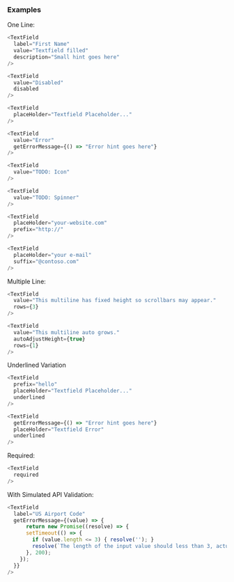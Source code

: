### Examples

One Line:
```js
<TextField
  label="First Name"
  value="Textfield filled"
  description="Small hint goes here"
/>
```

```js
<TextField
  value="Disabled"
  disabled
/>
```

```js
<TextField
  placeHolder="Textfield Placeholder..."
/>
```

```js
<TextField
  value="Error"
  getErrorMessage={() => "Error hint goes here"}
/>
```

```js
<TextField
  value="TODO: Icon"
/>
```

```js
<TextField
  value="TODO: Spinner"
/>
```

```js
<TextField
  placeHolder="your-website.com"
  prefix="http://"
/>
```

```js
<TextField
  placeHolder="your e-mail"
  suffix="@contoso.com"
/>
```

Multiple Line:
```js
<TextField
  value="This multiline has fixed height so scrollbars may appear."
  rows={3}
/>
```

```js
<TextField
  value="This multiline auto grows."
  autoAdjustHeight={true}
  rows={1}
/>
```

Underlined Variation
```js
<TextField
  prefix="hello"
  placeHolder="Textfield Placeholder..."
  underlined
/>
```

```js
<TextField
  getErrorMessage={() => "Error hint goes here"}
  placeHolder="Textfield Error"
  underlined
/>
```

Required:
```js
<TextField
  required
/>
```

With Simulated API Validation:
```js
<TextField
  label="US Airport Code"
  getErrorMessage={(value) => {
	  return new Promise((resolve) => {
      setTimeout(() => {
        if (value.length <= 3) { resolve(''); }
        resolve(`The length of the input value should less than 3, actual is ${value.length}.`);
      }, 200);
    });
  }}
/>
```
